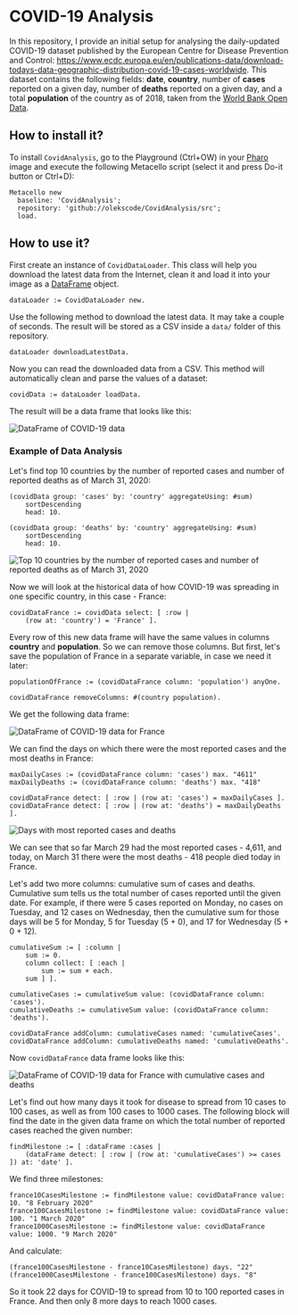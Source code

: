 # COVID-19 Analysis

In this repository, I provide an initial setup for analysing the daily-updated COVID-19 dataset published by the European Centre for Disease Prevention and Control: https://www.ecdc.europa.eu/en/publications-data/download-todays-data-geographic-distribution-covid-19-cases-worldwide. This dataset contains the following fields: **date**, **country**, number of **cases** reported on a given day, number of **deaths** reported on a given day, and a total **population** of the country as of 2018, taken from the [World Bank Open Data](https://data.worldbank.org/).

## How to install it?

To install `CovidAnalysis`, go to the Playground (Ctrl+OW) in your [Pharo](https://pharo.org/) image and execute the following Metacello script (select it and press Do-it button or Ctrl+D):

```Smalltalk
Metacello new
  baseline: 'CovidAnalysis';
  repository: 'github://olekscode/CovidAnalysis/src';
  load.
```

## How to use it?

First create an instance of `CovidDataLoader`. This class will help you download the latest data from the Internet, clean it and load it into your image as a [DataFrame](https://github.com/PolyMathOrg/DataFrame) object.

```Smalltalk
dataLoader := CovidDataLoader new.
```

Use the following method to download the latest data. It may take a couple of seconds. The result will be stored as a CSV inside a `data/` folder of this repository.

```Smalltalk
dataLoader downloadLatestData.
```

Now you can read the downloaded data from a CSV. This method will automatically clean and parse the values of a dataset:

```Smalltalk
covidData := dataLoader loadData.
```

The result will be a data frame that looks like this:

![DataFrame of COVID-19 data](img/covidData.png)

### Example of Data Analysis

Let's find top 10 countries by the number of reported cases and number of reported deaths as of March 31, 2020:

```Smalltalk
(covidData group: 'cases' by: 'country' aggregateUsing: #sum)
	sortDescending
	head: 10.

(covidData group: 'deaths' by: 'country' aggregateUsing: #sum)
	sortDescending
	head: 10.
```

![Top 10 countries by the number of reported cases and number of reported deaths as of March 31, 2020](img/topCountries.png)

Now we will look at the historical data of how COVID-19 was spreading in one specific country, in this case - France:

```Smalltalk
covidDataFrance := covidData select: [ :row |
    (row at: 'country') = 'France' ].
```

Every row of this new data frame will have the same values in columns **country** and **population**. So we can remove those columns. But first, let's save the population of France in a separate variable, in case we need it later:

```Smalltalk
populationOfFrance := (covidDataFrance column: 'population') anyOne.

covidDataFrance removeColumns: #(country population).
```

We get the following data frame:

![DataFrame of COVID-19 data for France](img/covidDataFrance.png)

We can find the days on which there were the most reported cases and the most deaths in France:

```Smalltalk
maxDailyCases := (covidDataFrance column: 'cases') max. "4611"
maxDailyDeaths := (covidDataFrance column: 'deaths') max. "418"

covidDataFrance detect: [ :row | (row at: 'cases') = maxDailyCases ].
covidDataFrance detect: [ :row | (row at: 'deaths') = maxDailyDeaths ].
```

![Days with most reported cases and deaths](img/maxDailyCasesAndDeaths.png)

We can see that so far March 29 had the most reported cases - 4,611, and today, on March 31 there were the most deaths - 418 people died today in France.

Let's add two more columns: cumulative sum of cases and deaths. Cumulative sum tells us the total number of cases reported until the given date. For example, if there were 5 cases reported on Monday, no cases on Tuesday, and 12 cases on Wednesday, then the cumulative sum for those days will be 5 for Monday, 5 for Tuesday (5 + 0), and 17 for Wednesday (5 + 0 + 12).

```Smalltalk
cumulativeSum := [ :column |
    sum := 0.
    column collect: [ :each |
        sum := sum + each.
	sum ] ].

cumulativeCases := cumulativeSum value: (covidDataFrance column: 'cases').
cumulativeDeaths := cumulativeSum value: (covidDataFrance column: 'deaths').

covidDataFrance addColumn: cumulativeCases named: 'cumulativeCases'.
covidDataFrance addColumn: cumulativeDeaths named: 'cumulativeDeaths'.
```

Now `covidDataFrance` data frame looks like this: 

![DataFrame of COVID-19 data for France with cumulative cases and deaths](img/covidDataFranceCumulative.png)

Let's find out how many days it took for disease to spread from 10 cases to 100 cases, as well as from 100 cases to 1000 cases. The following block will find the date in the given data frame on which the total number of reported cases reached the given number: 

```Smalltalk
findMilestone := [ :dataFrame :cases | 
    (dataFrame detect: [ :row | (row at: 'cumulativeCases') >= cases ]) at: 'date' ].
```

We find three milestones:

```Smalltalk
france10CasesMilestone := findMilestone value: covidDataFrance value: 10. "8 February 2020"
france100CasesMilestone := findMilestone value: covidDataFrance value: 100. "1 March 2020"
france1000CasesMilestone := findMilestone value: covidDataFrance value: 1000. "9 March 2020"
```

And calculate:

```Smalltalk
(france100CasesMilestone - france10CasesMilestone) days. "22"
(france1000CasesMilestone - france100CasesMilestone) days. "8"
```

So it took 22 days for COVID-19 to spread from 10 to 100 reported cases in France. And then only 8 more days to reach 1000 cases.
